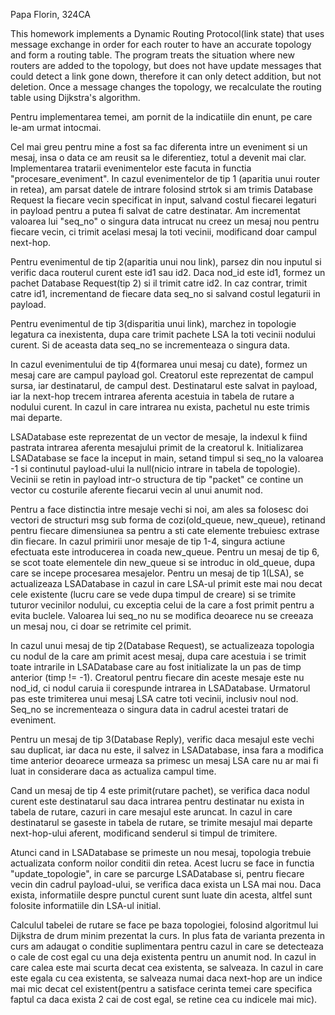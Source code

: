 Papa Florin, 324CA

This homework implements a Dynamic Routing Protocol(link state) that uses 
message exchange in order for each router to have an accurate topology and form
a routing table. The program treats the situation where new routers are added
to the topology, but does not have update messages that could detect a link 
gone down, therefore it can only detect addition, but not deletion. Once a 
message changes the topology, we recalculate the routing table using Dijkstra's
algorithm. 


Pentru implementarea temei, am pornit de la indicatiile din enunt, pe care 
le-am urmat intocmai.

Cel mai greu pentru mine a fost sa fac diferenta intre un eveniment si un 
mesaj, insa o data ce am reusit sa le diferentiez, totul a devenit mai clar. 
Implementarea tratarii evenimentelor este facuta in functia 
"procesare_eveniment". In cazul evenimentelor de tip 1 (aparitia unui router in
retea), am parsat datele de intrare folosind strtok si am trimis Database 
Request la fiecare vecin specificat in input, salvand costul fiecarei legaturi 
in payload pentru a putea fi salvat de catre destinatar. Am incrementat 
valoarea lui "seq_no" o singura data intrucat nu creez un mesaj nou pentru 
fiecare vecin, ci trimit acelasi mesaj la toti vecinii, modificand doar campul 
next-hop.

Pentru evenimentul de tip 2(aparitia unui nou link), parsez din nou inputul si 
verific daca routerul curent este id1 sau id2. Daca nod_id este id1, formez un 
pachet Database Request(tip 2) si il trimit catre id2. In caz contrar, trimit 
catre id1, incrementand de fiecare data seq_no si salvand costul legaturii in 
payload.

Pentru evenimentul de tip 3(disparitia unui link), marchez in topologie 
legatura ca inexistenta, dupa care trimit pachete LSA la toti vecinii nodului 
curent. Si de aceasta data seq_no se incrementeaza o singura data.

In cazul evenimentului de tip 4(formarea unui mesaj cu date), formez un mesaj 
care are campul payload gol. Creatorul este reprezentat de campul sursa, iar 
destinatarul, de campul dest. Destinatarul este salvat in payload, iar la 
next-hop trecem intrarea aferenta acestuia in tabela de rutare a nodului 
curent. In cazul in care intrarea nu exista, pachetul nu este trimis mai 
departe.

LSADatabase este reprezentat de un vector de mesaje, la indexul k fiind 
pastrata intrarea aferenta mesajului primit de la creatorul k. Initializarea 
LSADatabase se face la inceput in main, setand timpul si seq_no la valoarea -1 
si continutul payload-ului la null(nicio intrare in tabela de topologie). 
Vecinii se retin in payload intr-o structura de tip "packet" ce contine un 
vector cu costurile aferente fiecarui vecin al unui anumit nod.

Pentru a face distinctia intre mesaje vechi si noi, am ales sa folosesc doi 
vectori de structuri msg sub forma de cozi(old_queue, new_queue), retinand 
pentru fiecare dimensiunea sa pentru a sti cate elemente trebuiesc extrase din 
fiecare. In cazul primirii unor mesaje de tip 1-4, singura actiune efectuata 
este introducerea in coada new_queue. Pentru un mesaj de tip 6, se scot toate 
elementele din new_queue si se introduc in old_queue, dupa care se incepe 
procesarea mesajelor. Pentru un mesaj de tip 1(LSA), se actualizeaza 
LSADatabase in cazul in care LSA-ul primit este mai nou decat cele existente
(lucru care se vede dupa timpul de creare) si se trimite tuturor vecinilor 
nodului, cu exceptia celui de la care a fost primit pentru a evita buclele. 
Valoarea lui seq_no nu se modifica deoarece nu se creeaza un mesaj nou, ci doar
se retrimite cel primit. 

In cazul unui mesaj de tip 2(Database Request), se actualizeaza topologia cu 
nodul de la care am primit acest mesaj, dupa care acestuia i se trimit toate 
intrarile in LSADatabase care au fost initializate la un pas de timp anterior
(timp != -1). Creatorul pentru fiecare din aceste mesaje este nu nod_id, ci 
nodul caruia ii corespunde intrarea in LSADatabase. Urmatorul pas este 
trimiterea unui mesaj LSA catre toti vecinii, inclusiv noul nod. Seq_no se 
incrementeaza o singura data in cadrul acestei tratari de eveniment.

Pentru un mesaj de tip 3(Database Reply), verific daca mesajul este vechi sau 
duplicat, iar daca nu este, il salvez in LSADatabase, insa fara a modifica time
anterior deoarece urmeaza sa primesc un mesaj LSA care nu ar mai fi luat in 
considerare daca as actualiza campul time.

Cand un mesaj de tip 4 este primit(rutare pachet), se verifica daca nodul 
curent este destinatarul sau daca intrarea pentru destinatar nu exista in 
tabela de rutare, cazuri in care mesajul este aruncat. In cazul in care 
destinatarul se gaseste in tabela de rutare, se trimite mesajul mai departe 
next-hop-ului aferent, modificand senderul si timpul de trimitere.

Atunci cand in LSADatabase se primeste un nou mesaj, topologia trebuie 
actualizata conform noilor conditii din retea. Acest lucru se face in functia 
"update_topologie", in care se parcurge LSADatabase si, pentru fiecare vecin 
din cadrul payload-ului, se verifica daca exista un LSA mai nou. Daca exista, 
informatiile despre punctul curent sunt luate din acesta, altfel sunt folosite 
informatiile din LSA-ul initial.

Calculul tabelei de rutare se face pe baza topologiei, folosind algoritmul lui 
Dijkstra de drum minim prezentat la curs. In plus fata de varianta prezenta in 
curs am adaugat o conditie suplimentara pentru cazul in care se detecteaza o 
cale de cost egal cu una deja existenta pentru un anumit nod. In cazul in care 
calea este mai scurta decat cea existenta, se salveaza. In cazul in care este 
egala cu cea existenta, se salveaza numai daca next-hop are un indice mai mic 
decat cel existent(pentru a satisface cerinta temei care specifica faptul ca 
daca exista 2 cai de cost egal, se retine cea cu indicele mai mic).      